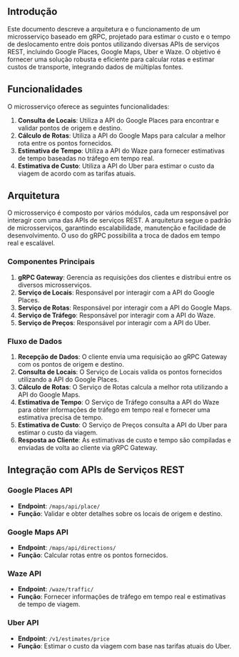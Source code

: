 ## Introdução
Este documento descreve a arquitetura e o funcionamento de um microsserviço baseado em gRPC, projetado para estimar o custo e o tempo de deslocamento entre dois pontos utilizando diversas APIs de serviços REST, incluindo Google Places, Google Maps, Uber e Waze. O objetivo é fornecer uma solução robusta e eficiente para calcular rotas e estimar custos de transporte, integrando dados de múltiplas fontes.

## Funcionalidades
O microsserviço oferece as seguintes funcionalidades:

1. **Consulta de Locais**: Utiliza a API do Google Places para encontrar e validar pontos de origem e destino.
2. **Cálculo de Rotas**: Utiliza a API do Google Maps para calcular a melhor rota entre os pontos fornecidos.
3. **Estimativa de Tempo**: Utiliza a API do Waze para fornecer estimativas de tempo baseadas no tráfego em tempo real.
4. **Estimativa de Custo**: Utiliza a API do Uber para estimar o custo da viagem de acordo com as tarifas atuais.

## Arquitetura
O microsserviço é composto por vários módulos, cada um responsável por interagir com uma das APIs de serviços REST. A arquitetura segue o padrão de microsserviços, garantindo escalabilidade, manutenção e facilidade de desenvolvimento. O uso do gRPC possibilita a troca de dados em tempo real e escalável.

### Componentes Principais
1. **gRPC Gateway**: Gerencia as requisições dos clientes e distribui entre os diversos microsserviços.
2. **Serviço de Locais**: Responsável por interagir com a API do Google Places.
3. **Serviço de Rotas**: Responsável por interagir com a API do Google Maps.
4. **Serviço de Tráfego**: Responsável por interagir com a API do Waze.
5. **Serviço de Preços**: Responsável por interagir com a API do Uber.

### Fluxo de Dados
1. **Recepção de Dados**: O cliente envia uma requisição ao gRPC Gateway com os pontos de origem e destino.
2. **Consulta de Locais**: O Serviço de Locais valida os pontos fornecidos utilizando a API do Google Places.
3. **Cálculo de Rotas**: O Serviço de Rotas calcula a melhor rota utilizando a API do Google Maps.
4. **Estimativa de Tempo**: O Serviço de Tráfego consulta a API do Waze para obter informações de tráfego em tempo real e fornecer uma estimativa precisa de tempo.
5. **Estimativa de Custo**: O Serviço de Preços consulta a API do Uber para estimar o custo da viagem.
6. **Resposta ao Cliente**: As estimativas de custo e tempo são compiladas e enviadas de volta ao cliente via gRPC Gateway.

## Integração com APIs de Serviços REST
### Google Places API
- **Endpoint**: `/maps/api/place/`
- **Função**: Validar e obter detalhes sobre os locais de origem e destino.

### Google Maps API
- **Endpoint**: `/maps/api/directions/`
- **Função**: Calcular rotas entre os pontos fornecidos.

### Waze API
- **Endpoint**: `/waze/traffic/`
- **Função**: Fornecer informações de tráfego em tempo real e estimativas de tempo de viagem.

### Uber API
- **Endpoint**: `/v1/estimates/price`
- **Função**: Estimar o custo da viagem com base nas tarifas atuais do Uber.
